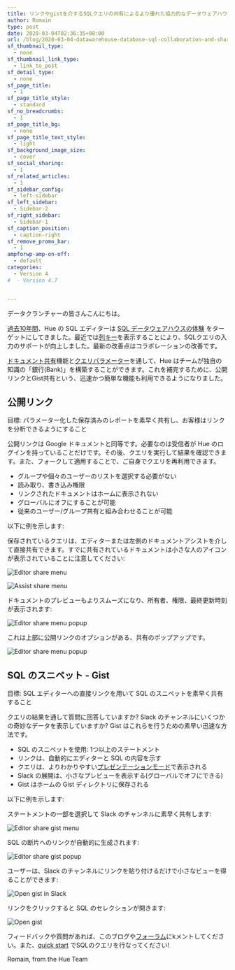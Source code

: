 ```yaml
---
title: リンクやgistを介するSQLクエリの共有によるより優れた協力的なデータウェアハウス体験
author: Romain
type: post
date: 2020-03-04T02:36:35+00:00
url: /blog/2020-03-04-datawarehouse-database-sql-collaboration-and-sharing-with-link-and-gist/
sf_thumbnail_type:
  - none
sf_thumbnail_link_type:
  - link_to_post
sf_detail_type:
  - none
sf_page_title:
  - 1
sf_page_title_style:
  - standard
sf_no_breadcrumbs:
  - 1
sf_page_title_bg:
  - none
sf_page_title_text_style:
  - light
sf_background_image_size:
  - cover
sf_social_sharing:
  - 1
sf_related_articles:
  - 1
sf_sidebar_config:
  - left-sidebar
sf_left_sidebar:
  - Sidebar-2
sf_right_sidebar:
  - Sidebar-1
sf_caption_position:
  - caption-right
sf_remove_promo_bar:
  - 1
ampforwp-amp-on-off:
  - default
categories:
  - Version 4
#  - Version 4.7


---
```

データクランチャーの皆さんこんにちは。

[過去10年間](https://jp.gethue.com/blog/2020-01-28-ten-years-data-querying-ux-evolution/)、Hue の SQL エディターは [SQL データウェアハウスの体験](https://jp.gethue.com/blog/2020-02-10-sql-query-experience-of-your-cloud-data-warehouse/) をターゲットにしてきました。最近では[列キー](https://gethue.com/blog//2019-11-13-sql-column-assist-icons/)を表示することにより、SQLクエリの入力のサポートが向上しました。最新の改善点はコラボレーションの改善です。

[ドキュメント共有](https://docs.gethue.com/user/concept/#sharing)機能と[クエリパラメーター](https://docs.gethue.com/user/querying/#variables)を通して、Hue はチームが独自の知識の「銀行(Bank)」を構築することができます。これを補完するために、公開リンクとGist共有という、迅速かつ簡単な機能も利用できるようになりました。


## 公開リンク

目標: パラメーター化した保存済みのレポートを素早く共有し、お客様はリンクを分析できるようにすること

公開リンクは Google ドキュメントと同等です。必要なのは受信者が Hue のログインを持っていることだけです。その後、クエリを実行して結果を確認できます。また、フォークして適用することで、ご自身でクエリを再利用できます。

* グループや個々のユーザーのリストを選択する必要がない
* 読み取り、書き込み権限
* リンクされたドキュメントはホームに表示されない
* グローバルにオフにすることが可能
* 従来のユーザー/グループ共有と組み合わせることが可能

以下に例を示します:

保存されているクエリは、エディターまたは左側のドキュメントアシストを介して直接共有できます。すでに共有されているドキュメントは小さな人のアイコンが表示されていることに注意してください:

![Editor share menu](https://cdn.gethue.com/uploads/2020/03/editor_share_menu.png)

![Assist share menu](https://cdn.gethue.com/uploads/2020/03/editor_assist_share_menu.png)

ドキュメントのプレビューもよりスムーズになり、所有者、権限、最終更新時刻が表示されます:

![Editor share menu popup](https://cdn.gethue.com/uploads/2020/03/assist_document_popup.png)

これは上部に公開リンクのオプションがある、共有のポップアップです。

![Editor share menu popup](https://cdn.gethue.com/uploads/2020/03/editor_sharing_popup.png)


## SQL のスニペット - Gist

目標: SQL エディターへの直接リンクを用いて SQL のスニペットを素早く共有すること

クエリの結果を通して質問に回答していますか? Slack のチャンネルにいくつかの奇妙なデータを表示していますか? Gist はこれらを行うための素早い迅速な方法です。

* SQL のスニペットを使用: 1つ以上のステートメント
* リンクは、自動的にエディターと SQL の内容を示す
* クエリは、よりわかりやすい[プレゼンテーションモード](https://docs.gethue.com/user/querying/#presentation)で表示される
* Slack の展開は、小さなプレビューを表示する(グローバルでオフにできる)
* Gist はホームの Gist ディレクトリに保存される

以下に例を示します:

ステートメントの一部を選択して Slack のチャンネルに素早く共有します:

![Editor share gist menu](https://cdn.gethue.com/uploads/2020/03/editor_sharing_gist_menu.png)

SQL の断片へのリンクが自動的に生成されます:

![Editor share gist popup](https://cdn.gethue.com/uploads/2020/03/editor_sharing_gist_popup.png)

ユーザーは、Slack のチャンネルにリンクを貼り付けるだけで小さなビューを得ることができます:

![Open gist in Slack](https://cdn.gethue.com/uploads/2020/03/editor_gist_slack.png)

リンクをクリックすると SQL のセレクションが開きます:

![Open gist](https://cdn.gethue.com/uploads/2020/03/editor_gist_open_presentation_mode.png)



フィードバックや質問があれば、このブログや<a href="https://discourse.gethue.com/">フォーラム</a>にkメントしてください。また、<a href="https://docs.gethue.com/quickstart/">quick start</a> でSQLのクエリを行なってください!


Romain, from the Hue Team
